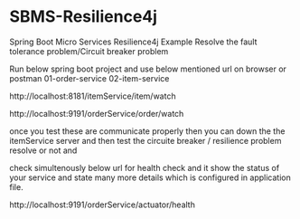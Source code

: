 # SBMS-Resilience4j
Spring Boot Micro Services Resilience4j Example Resolve the fault tolerance problem/Circuit breaker problem


Run below spring boot project and use below mentioned url on browser or postman 
01-order-service
02-item-service

http://localhost:8181/itemService/item/watch


http://localhost:9191/orderService/order/watch

once you test these are communicate properly then you can down the the itemService server and then 
test the circuite breaker / resilience problem resolve or not and

check simultenously below url for health check and it show the status of your service and state many more details which is configured in application file.

http://localhost:9191/orderService/actuator/health


